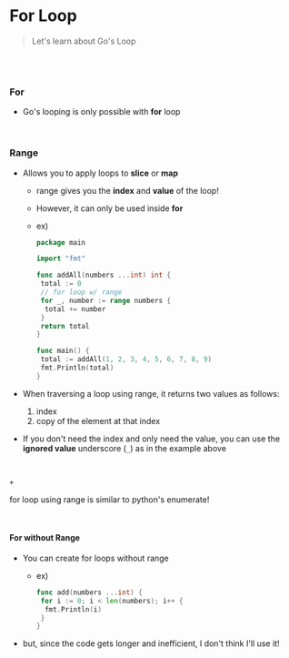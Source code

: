 # For Loop

> Let's learn about Go's Loop

<br>

<br>

### For

- Go's looping is only possible with **for** loop

<br>

### Range

- Allows you to apply loops to **slice** or **map**

  - range gives you the **index** and **value** of the loop!

  - However, it can only be used inside **for**

  - ex)

    ```go
    package main
    
    import "fmt"
    
    func addAll(numbers ...int) int {
     total := 0
     // for loop w/ range
     for _, number := range numbers {
      total += number
     }
     return total
    }
    
    func main() {
     total := addAll(1, 2, 3, 4, 5, 6, 7, 8, 9)
     fmt.Println(total)
    }
    
    ```

- When traversing a loop using range, it returns two values as follows:
  1. index
  2. copy of the element at that index
- If you don't need the index and only need the value, you can use the **ignored value** underscore (`_`) as in the example above

<br>

`+`

for loop using range is similar to python's enumerate!

<br>

#### For without Range

- You can create for loops without range

  - ex)

    ```go
    func add(numbers ...int) {
     for i := 0; i < len(numbers); i++ {
      fmt.Println(i)
     }
    }
    ```

- but, since the code gets longer and inefficient, I don't think I'll use it! 
